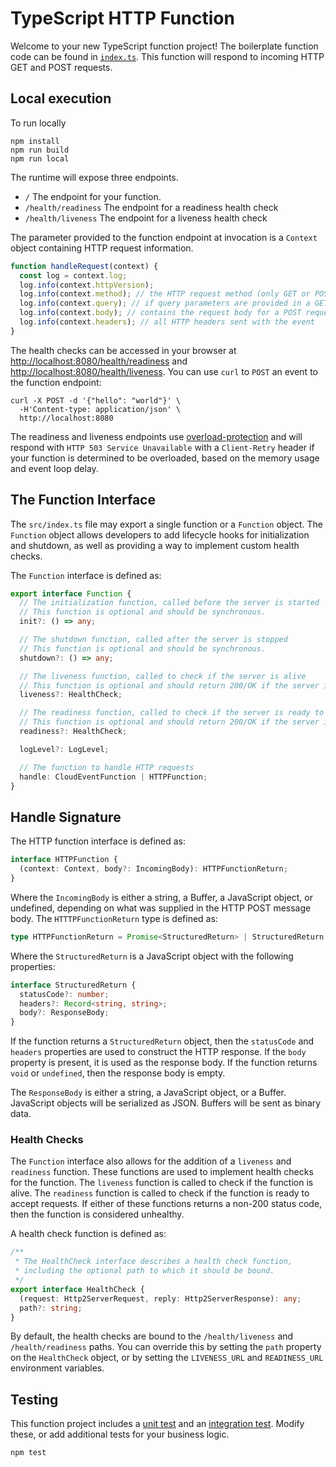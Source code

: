# TypeScript HTTP Function

Welcome to your new TypeScript function project! The boilerplate function code can be found in [`index.ts`](./index.ts).
This function will respond to incoming HTTP GET and POST requests.

## Local execution

To run locally

```console
npm install
npm run build
npm run local
```

The runtime will expose three endpoints.

* `/` The endpoint for your function.
* `/health/readiness` The endpoint for a readiness health check
* `/health/liveness` The endpoint for a liveness health check

The parameter provided to the function endpoint at invocation is a `Context` object containing HTTP request information.

```js
function handleRequest(context) {
  const log = context.log;
  log.info(context.httpVersion);
  log.info(context.method); // the HTTP request method (only GET or POST supported)
  log.info(context.query); // if query parameters are provided in a GET request
  log.info(context.body); // contains the request body for a POST request
  log.info(context.headers); // all HTTP headers sent with the event
}
```

The health checks can be accessed in your browser at [http://localhost:8080/health/readiness]()
and [http://localhost:8080/health/liveness](). You can use `curl` to `POST` an event to the function endpoint:

```console
curl -X POST -d '{"hello": "world"}' \
  -H'Content-type: application/json' \
  http://localhost:8080
```

The readiness and liveness endpoints use [overload-protection](https://www.npmjs.com/package/overload-protection) and
will respond with `HTTP 503 Service Unavailable` with a `Client-Retry` header if your function is determined to be
overloaded, based on the memory usage and event loop delay.

## The Function Interface

The `src/index.ts` file may export a single function or a `Function`
object. The `Function` object allows developers to add lifecycle hooks for
initialization and shutdown, as well as providing a way to implement custom
health checks.

The `Function` interface is defined as:

```typescript
export interface Function {
  // The initialization function, called before the server is started
  // This function is optional and should be synchronous.
  init?: () => any;

  // The shutdown function, called after the server is stopped
  // This function is optional and should be synchronous.
  shutdown?: () => any;

  // The liveness function, called to check if the server is alive
  // This function is optional and should return 200/OK if the server is alive.
  liveness?: HealthCheck;

  // The readiness function, called to check if the server is ready to accept requests
  // This function is optional and should return 200/OK if the server is ready.
  readiness?: HealthCheck;

  logLevel?: LogLevel;

  // The function to handle HTTP requests
  handle: CloudEventFunction | HTTPFunction;
}
```

## Handle Signature

The HTTP function interface is defined as:

```typescript
interface HTTPFunction {
  (context: Context, body?: IncomingBody): HTTPFunctionReturn;
}
```

Where the `IncomingBody` is either a string, a Buffer, a JavaScript object, or undefined, depending on what was supplied
in the HTTP POST message body. The `HTTTPFunctionReturn` type is defined as:

```typescript
type HTTPFunctionReturn = Promise<StructuredReturn> | StructuredReturn | ResponseBody | void;
```

Where the `StructuredReturn` is a JavaScript object with the following properties:

```typescript
interface StructuredReturn {
  statusCode?: number;
  headers?: Record<string, string>;
  body?: ResponseBody;
}
```

If the function returns a `StructuredReturn` object, then the `statusCode` and `headers` properties are used to
construct the HTTP response. If the `body` property is present, it is used as the response body. If the function
returns `void` or `undefined`, then the response body is empty.

The `ResponseBody` is either a string, a JavaScript object, or a Buffer. JavaScript objects will be serialized as JSON.
Buffers will be sent as binary data.

### Health Checks

The `Function` interface also allows for the addition of a `liveness` and `readiness` function. These functions are used
to implement health checks for the function. The `liveness` function is called to check if the function is alive.
The `readiness` function is called to check if the function is ready to accept requests. If either of these functions
returns a non-200 status code, then the function is considered unhealthy.

A health check function is defined as:

```typescript
/**
 * The HealthCheck interface describes a health check function,
 * including the optional path to which it should be bound.
 */
export interface HealthCheck {
  (request: Http2ServerRequest, reply: Http2ServerResponse): any;
  path?: string;
}
```

By default, the health checks are bound to the `/health/liveness` and `/health/readiness` paths. You can override this
by setting the `path` property on the `HealthCheck` object, or by setting the `LIVENESS_URL` and `READINESS_URL`
environment variables.

## Testing

This function project includes a [unit test](./test/unit.ts) and an [integration test](./test/integration.ts). Modify
these, or add additional tests for your business logic.

```console
npm test
```
